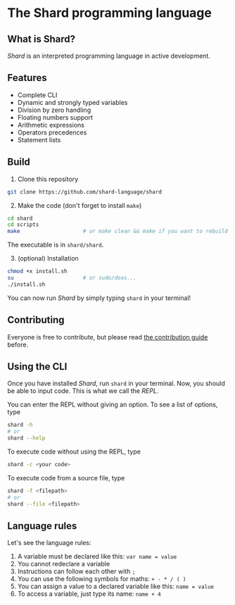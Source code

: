 # The Shard programming language

## What is Shard?
*Shard* is an interpreted programming language in active development.

## Features
- Complete CLI
- Dynamic and strongly typed variables
- Division by zero handling
- Floating numbers support
- Arithmetic expressions
- Operators precedences
- Statement lists

## Build
1. Clone this repository
```bash
git clone https://github.com/shard-language/shard
```

2. Make the code (don't forget to install `make`)
```bash
cd shard
cd scripts
make                    # or make clean && make if you want to rebuild
```
The executable is in `shard/shard`.

3. (optional) Installation
```bash
chmod +x install.sh
su                      # or sudo/doas...
./install.sh
```
You can now run *Shard* by simply typing `shard` in your terminal!

## Contributing
Everyone is free to contribute, but please read [the contribution guide](CONTRIBUTING.md) before.

## Using the CLI
Once you have installed *Shard*, run `shard` in your terminal.
Now, you should be able to input code. This is what we call the *REPL*.

You can enter the REPL without giving an option.
To see a list of options, type
```bash
shard -h
# or
shard --help
```

To execute code without using the REPL, type
```bash
shard -c <your code>
```

To execute code from a source file, type
```bash
shard -f <filepath>
# or
shard --file <filepath>
```

## Language rules
Let's see the language rules:
1. A variable must be declared like this: `var name = value`
2. You cannot redeclare a variable
3. Instructions can follow each other with `;`
4. You can use the following symbols for maths: `+ - * / ( )`
5. You can assign a value to a declared variable like this: `name = value`
6. To access a variable, just type its name: `name + 4`